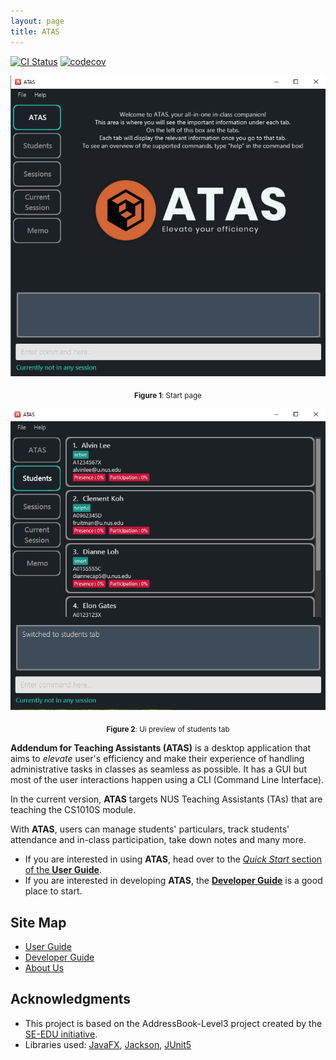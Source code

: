 ```yaml
---
layout: page
title: ATAS
---
```


[![CI Status](https://github.com/AY2021S1-CS2103T-W16-4/tp/workflows/Java%20CI/badge.svg)](https://github.com/AY2021S1-CS2103T-W16-4/tp/actions)
[![codecov](https://codecov.io/gh/AY2021S1-CS2103T-W16-4/tp/branch/master/graph/badge.svg)](https://codecov.io/gh/AY2021S1-CS2103T-W16-4/tp)

![Ui](images/StartPage.png)
<p align="center"> <sub> <b>Figure 1</b>: Start page </sub> </p>

![Ui](images/Ui.png)
<p align="center"> <sub> <b>Figure 2</b>: Ui preview of students tab </sub> </p>

**Addendum for Teaching Assistants (ATAS)** is a desktop application that aims to *elevate* user's efficiency and make their experience of handling administrative tasks in classes as seamless as possible. It has a GUI but most of the user interactions happen using a CLI (Command Line Interface).

In the current version, **ATAS** targets NUS Teaching Assistants (TAs) that are teaching the CS1010S module.

With **ATAS**, users can manage students' particulars, track students' attendance and in-class participation, take down notes and many more.

* If you are interested in using **ATAS**, head over to the [_Quick Start_ section of the **User Guide**](https://ay2021s1-cs2103t-w16-4.github.io/tp/UserGuide.html#3-quick-start).
* If you are interested in developing **ATAS**, the [**Developer Guide**](https://ay2021s1-cs2103t-w16-4.github.io/tp/DeveloperGuide.html) is a good place to start.

## Site Map
* [User Guide](https://ay2021s1-cs2103t-w16-4.github.io/tp/UserGuide.html)
* [Developer Guide](https://ay2021s1-cs2103t-w16-4.github.io/tp/DeveloperGuide.html)
* [About Us](https://ay2021s1-cs2103t-w16-4.github.io/tp/AboutUs.html)

## Acknowledgments
* This project is based on the AddressBook-Level3 project created by the [SE-EDU initiative](https://se-education.org).
* Libraries used: [JavaFX](https://openjfx.io/), [Jackson](https://github.com/FasterXML/jackson), [JUnit5](https://github.com/junit-team/junit5)
